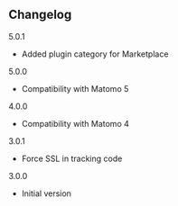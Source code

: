 ## Changelog

5.0.1
- Added plugin category for Marketplace

5.0.0
- Compatibility with Matomo 5

4.0.0
 - Compatibility with Matomo 4

3.0.1
 - Force SSL in tracking code
 
3.0.0 
 - Initial version